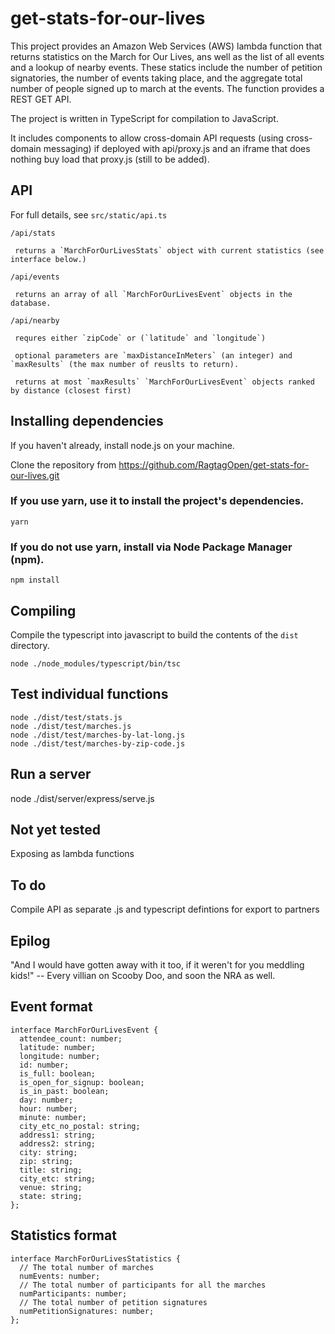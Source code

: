 # get-stats-for-our-lives

This project provides an Amazon Web Services (AWS) lambda function that returns statistics on the March for Our Lives, ans well as the list of all events and a lookup of nearby events.  These statics include the number of petition signatories, the number of events taking place, and the aggregate total number of people signed up to march at the events.  The function provides a REST GET API.

The project is written in TypeScript for compilation to JavaScript.

It includes components to allow cross-domain API requests (using cross-domain messaging) if deployed with api/proxy.js and an iframe that does nothing buy load that proxy.js (still to be added).

## API
For full details, see `src/static/api.ts`

`/api/stats`

     returns a `MarchForOurLivesStats` object with current statistics (see interface below.)

`/api/events`

     returns an array of all `MarchForOurLivesEvent` objects in the database.

`/api/nearby`

     requres either `zipCode` or (`latitude` and `longitude`)

     optional parameters are `maxDistanceInMeters` (an integer) and `maxResults` (the max number of reuslts to return).

     returns at most `maxResults` `MarchForOurLivesEvent` objects ranked by distance (closest first)

## Installing dependencies
If you haven't already, install node.js on your machine.

Clone the repository from https://github.com/RagtagOpen/get-stats-for-our-lives.git

### If you use yarn, use it to install the project's dependencies.
```
yarn
```
### If you do not use yarn, install via Node Package Manager (npm).
```
npm install
```

## Compiling
Compile the typescript into javascript to build the contents of the `dist` directory.
```
node ./node_modules/typescript/bin/tsc
```
## Test individual functions
```
node ./dist/test/stats.js
node ./dist/test/marches.js
node ./dist/test/marches-by-lat-long.js
node ./dist/test/marches-by-zip-code.js
```
## Run a server
node ./dist/server/express/serve.js
## Not yet tested
Exposing as lambda functions
## To do
Compile API as separate .js and typescript defintions for export to partners
## Epilog
"And I would have gotten away with it too, if it weren't for you meddling kids!" -- Every villian on Scooby Doo, and soon the NRA as well.

## Event format
```
interface MarchForOurLivesEvent {
  attendee_count: number;
  latitude: number;
  longitude: number;
  id: number;
  is_full: boolean;
  is_open_for_signup: boolean;
  is_in_past: boolean;
  day: number;
  hour: number;
  minute: number;
  city_etc_no_postal: string;
  address1: string;
  address2: string;
  city: string;
  zip: string;
  title: string;
  city_etc: string;
  venue: string;
  state: string;
};
```

## Statistics format
```
interface MarchForOurLivesStatistics {
  // The total number of marches
  numEvents: number;
  // The total number of participants for all the marches
  numParticipants: number;  
  // The total number of petition signatures
  numPetitionSignatures: number;
};
```
